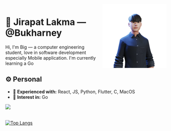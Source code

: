<img a="Hi!" align="right" height="200" width="200" alt="riflowth's avatar" src="https://github.com/Bukharney/Bukharney/blob/main/ReadyPlayerMe-Avatar.png?raw=true"/>

# 🙏 Jirapat Lakma — @Bukharney

Hi, I'm Big — a computer engineering student, love in software development especially Mobile application. 
I'm currently learning a Go

## ⚙️ Personal

- 🌟 **Experienced with:** React, JS, Python, Flutter, C, MacOS
- 👀 **Interest in:** Go

<a href="https://www.linkedin.com/in/jirapat-lakma/">
   <img src="https://img.shields.io/badge/LinkedIn-0077B5?style=for-the-badge&logo=linkedin&logoColor=white" />
</a>
<br /><br />

[![Top Langs](https://github-readme-stats.vercel.app/api/top-langs/?username=bukharney)](https://github.com/anuraghazra/github-readme-stats)
<!---
Bukharney/Bukharney is a ✨ special ✨ repository because its `README.md` (this file) appears on your GitHub profile.
You can click the Preview link to take a look at your changes.
--->
